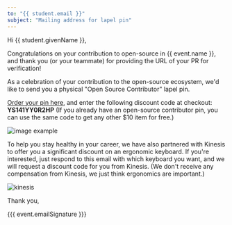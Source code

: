 ```yaml
---
to: "{{ student.email }}"
subject: "Mailing address for lapel pin"
---
```


Hi {{ student.givenName }},

Congratulations on your contribution to open-source in {{ event.name }}, and thank you (or your teammate) for providing the URL of your PR for verification!

As a celebration of your contribution to the open-source ecosystem, we'd like to send you a physical "Open Source Contributor" lapel pin.

[Order your pin here,](https://shop.codeday.org/products/open-source-software-contributor-lapel-pin) and enter the following discount code at checkout: **YS141YY0R2HP** (If you already have an open-source contributor pin, you can use the same code to get any other $10 item for free.)

![image example](https://shop.codeday.org/cdn/shop/files/DSC3243.jpg?v=1716496419&width=400)

To help you stay healthy in your career, we have also partnered with Kinesis to offer you a significant discount on an ergonomic
keyboard. If you're interested, just respond to this email with which keyboard you want, and we will request a discount code
for you from Kinesis. (We don't receive any compensation from Kinesis, we just think ergonomics are important.)

![kinesis](https://f1.codeday.org/kinesis-labs.jpg)

Thank you,

{{{ event.emailSignature }}}